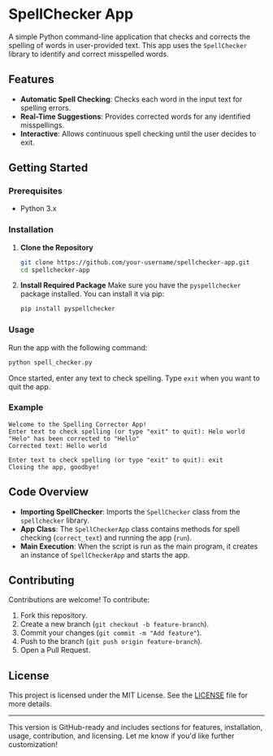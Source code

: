 # SpellChecker App

A simple Python command-line application that checks and corrects the spelling of words in user-provided text. This app uses the `SpellChecker` library to identify and correct misspelled words.

## Features

- **Automatic Spell Checking**: Checks each word in the input text for spelling errors.
- **Real-Time Suggestions**: Provides corrected words for any identified misspellings.
- **Interactive**: Allows continuous spell checking until the user decides to exit.

## Getting Started

### Prerequisites

- Python 3.x

### Installation

1. **Clone the Repository**
   ```bash
   git clone https://github.com/your-username/spellchecker-app.git
   cd spellchecker-app
   ```

2. **Install Required Package**
   Make sure you have the `pyspellchecker` package installed. You can install it via pip:
   ```bash
   pip install pyspellchecker
   ```

### Usage

Run the app with the following command:
```bash
python spell_checker.py
```

Once started, enter any text to check spelling. Type `exit` when you want to quit the app.

### Example

```plaintext
Welcome to the Spelling Corrector App!
Enter text to check spelling (or type "exit" to quit): Helo world
"Helo" has been corrected to "Hello"
Corrected text: Hello world

Enter text to check spelling (or type "exit" to quit): exit
Closing the app, goodbye!
```

## Code Overview

- **Importing SpellChecker**: Imports the `SpellChecker` class from the `spellchecker` library.
- **App Class**: The `SpellCheckerApp` class contains methods for spell checking (`correct_text`) and running the app (`run`).
- **Main Execution**: When the script is run as the main program, it creates an instance of `SpellCheckerApp` and starts the app.

## Contributing

Contributions are welcome! To contribute:
1. Fork this repository.
2. Create a new branch (`git checkout -b feature-branch`).
3. Commit your changes (`git commit -m "Add feature"`).
4. Push to the branch (`git push origin feature-branch`).
5. Open a Pull Request.

## License

This project is licensed under the MIT License. See the [LICENSE](LICENSE) file for more details.

---

This version is GitHub-ready and includes sections for features, installation, usage, contribution, and licensing. Let me know if you'd like further customization!
